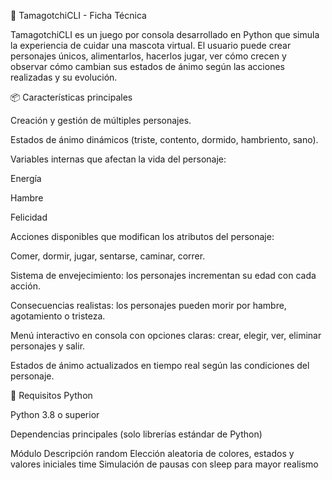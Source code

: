 🐣 TamagotchiCLI - Ficha Técnica

TamagotchiCLI es un juego por consola desarrollado en Python que simula la experiencia de cuidar una mascota virtual.
El usuario puede crear personajes únicos, alimentarlos, hacerlos jugar, ver cómo crecen y observar cómo cambian sus estados de ánimo según las acciones realizadas y su evolución.

📦 Características principales

Creación y gestión de múltiples personajes.

Estados de ánimo dinámicos (triste, contento, dormido, hambriento, sano).

Variables internas que afectan la vida del personaje:

Energía

Hambre

Felicidad

Acciones disponibles que modifican los atributos del personaje:

Comer, dormir, jugar, sentarse, caminar, correr.

Sistema de envejecimiento: los personajes incrementan su edad con cada acción.

Consecuencias realistas: los personajes pueden morir por hambre, agotamiento o tristeza.

Menú interactivo en consola con opciones claras: crear, elegir, ver, eliminar personajes y salir.

Estados de ánimo actualizados en tiempo real según las condiciones del personaje.

🔧 Requisitos
Python

Python 3.8 o superior

Dependencias principales
(solo librerías estándar de Python)

Módulo	Descripción
random	Elección aleatoria de colores, estados y valores iniciales
time	Simulación de pausas con sleep para mayor realismo
